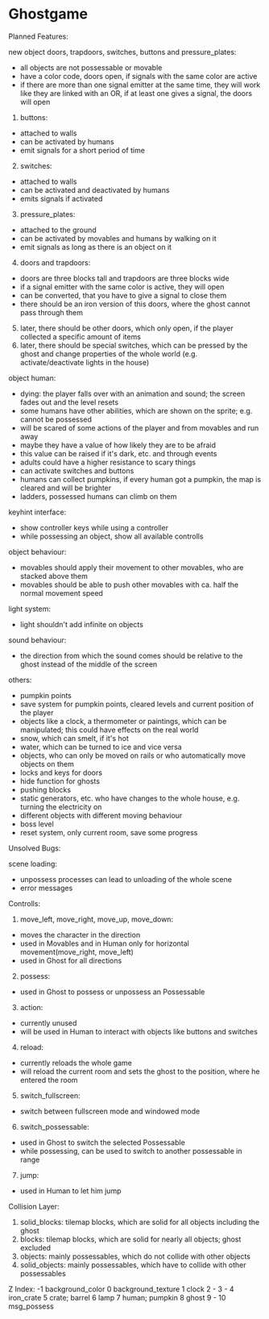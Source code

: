 # Ghostgame

Planned Features:

new object doors, trapdoors, switches, buttons and pressure_plates:
- all objects are not possessable or movable
- have a color code, doors open, if signals with the same color are active
- if there are more than one signal emitter at the same time, they will work like they are linked with an OR, if at least one gives a signal, the doors will open
1) buttons:
- attached to walls 
- can be activated by humans
- emit signals for a short period of time
2) switches:
- attached to walls
- can be activated and deactivated by humans
- emits signals if activated
3) pressure_plates:
- attached to the ground
- can be activated by movables and humans by walking on it
- emit signals as long as there is an object on it
4) doors and trapdoors:
- doors are three blocks tall and trapdoors are three blocks wide
- if a signal emitter with the same color is active, they will open
- can be converted, that you have to give a signal to close them
- there should be an iron version of this doors, where the ghost cannot pass through them
5) later, there should be other doors, which only open, if the player collected a specific amount of items
6) later, there should be special switches, which can be pressed by the ghost and change properties of the whole world (e.g. activate/deactivate lights in the house)

object human:
- dying: the player falls over with an animation and sound; the screen fades out and the level resets
- some humans have other abilities, which are shown on the sprite; e.g. cannot be possessed
- will be scared of some actions of the player and from movables and run away
- maybe they have a value of how likely they are to be afraid
- this value can be raised if it's dark, etc. and through events
- adults could have a higher resistance to scary things
- can activate switches and buttons
- humans can collect pumpkins, if every human got a pumpkin, the map is cleared and will be brighter
- ladders, possessed humans can climb on them

keyhint interface:
- show controller keys while using a controller
- while possessing an object, show all available controlls

object behaviour:
- movables should apply their movement to other movables, who are stacked above them
- movables should be able to push other movables with ca. half the normal movement speed

light system:
- light shouldn't add infinite on objects

sound behaviour:
- the direction from which the sound comes should be relative to the ghost instead of the middle of the screen

others:
- pumpkin points
- save system for pumpkin points, cleared levels and current position of the player
- objects like a clock, a thermometer or paintings, which can be manipulated; this could have effects on the real world
- snow, which can smelt, if it's hot
- water, which can be turned to ice and vice versa
- objects, who can only be moved on rails or who automatically move objects on them 
- locks and keys for doors
- hide function for ghosts
- pushing blocks
- static generators, etc. who have changes to the whole house, e.g. turning the electricity on
- different objects with different moving behaviour 
- boss level
- reset system, only current room, save some progress

Unsolved Bugs:

scene loading:
- unpossess processes can lead to unloading of the whole scene
- error messages


Controlls:
1) move_left, move_right, move_up, move_down: 
- moves the character in the direction
- used in Movables and in Human only for horizontal movement(move_right, move_left)
- used in Ghost for all directions
2) possess:
- used in Ghost to possess or unpossess an Possessable
3) action:
- currently unused
- will be used in Human to interact with objects like buttons and switches
4) reload:
- currently reloads the whole game
- will reload the current room and sets the ghost to the position, where he entered the room
5) switch_fullscreen:
- switch between fullscreen mode and windowed mode
6) switch_possessable:
- used in Ghost to switch the selected Possessable
- while possessing, can be used to switch to another possessable in range
7) jump:
- used in Human to let him jump

Collision Layer:
1) solid_blocks: tilemap blocks, which are solid for all objects including the ghost
2) blocks: tilemap blocks, which are solid for nearly all objects; ghost excluded
3) objects: mainly possessables, which do not collide with other objects
4) solid_objects: mainly possessables, which have to collide with other possessables

Z Index:
-1	background_color
0	background_texture
1	clock
2	-
3	-
4	iron_crate
5	crate; barrel
6	lamp
7	human; pumpkin
8	ghost
9	-
10	msg_possess
